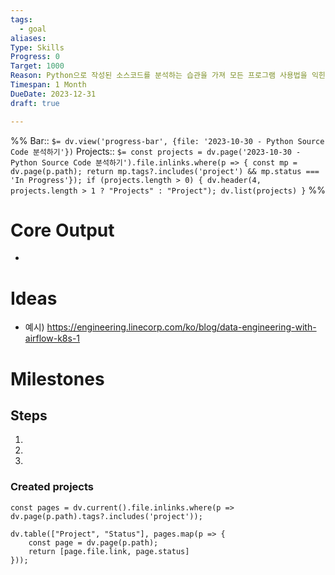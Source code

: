 ```yaml
---
tags:
  - goal
aliases: 
Type: Skills
Progress: 0
Target: 1000
Reason: Python으로 작성된 소스코드를 분석하는 습관을 가져 모든 프로그램 사용법을 익힌다.
Timespan: 1 Month
DueDate: 2023-12-31
draft: true

---
```


%%
Bar:: `$= dv.view('progress-bar', {file: '2023-10-30 - Python Source Code 분석하기'})`
Projects:: `$= const projects = dv.page('2023-10-30 - Python Source Code 분석하기').file.inlinks.where(p => { const mp = dv.page(p.path); return mp.tags?.includes('project') && mp.status === 'In Progress'}); if (projects.length > 0) { dv.header(4, projects.length > 1 ? "Projects" : "Project"); dv.list(projects) }`
%%

# Core Output

- 

# Ideas
- 예시) https://engineering.linecorp.com/ko/blog/data-engineering-with-airflow-k8s-1

# Milestones

## Steps
1.
2.
3.

### Created projects

```dataviewjs
const pages = dv.current().file.inlinks.where(p => dv.page(p.path).tags?.includes('project'));

dv.table(["Project", "Status"], pages.map(p => {
	const page = dv.page(p.path);
	return [page.file.link, page.status]
}));
```
